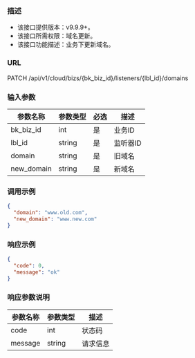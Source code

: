 ### 描述

- 该接口提供版本：v9.9.9+。
- 该接口所需权限：域名更新。
- 该接口功能描述：业务下更新域名。

### URL

PATCH /api/v1/cloud/bizs/{bk_biz_id}/listeners/{lbl_id}/domains

### 输入参数

| 参数名称          | 参数类型       | 必选 | 描述              |
|------------------|--------------|------|------------------|
| bk_biz_id        | int          | 是   | 业务ID            |
| lbl_id           | string       | 是   | 监听器ID          |
| domain           | string       | 是   | 旧域名            |
| new_domain       | string       | 是   | 新域名            |

### 调用示例

```json
{
  "domain": "www.old.com",
  "new_domain": "www.new.com"
}
```

### 响应示例

```json
{
  "code": 0,
  "message": "ok"
}
```

### 响应参数说明

| 参数名称  | 参数类型  | 描述    |
|---------|----------|---------|
| code    | int      | 状态码   |
| message | string   | 请求信息 |
